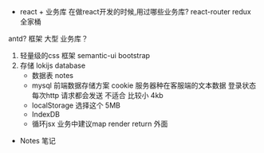- react + 业务库
 在做react开发的时候,用过哪些业务库? 
 react-router
 redux 全家桶

 antd? 框架 大型
 业务库？
 1. 轻量级的css 框架 semantic-ui bootstrap
 2. 存储 lokijs database
    - 数据表 notes
    - mysql 前端数据存储方案
    cookie 服务器种在客服端的文本数据 登录状态
    每次http 请求都会发送 不适合 比较小 4kb
    - localStorage 选择这个 5MB
    - IndexDB
    - 循环jsx 业务中建议map
    render return 外面

 - Notes 笔记
